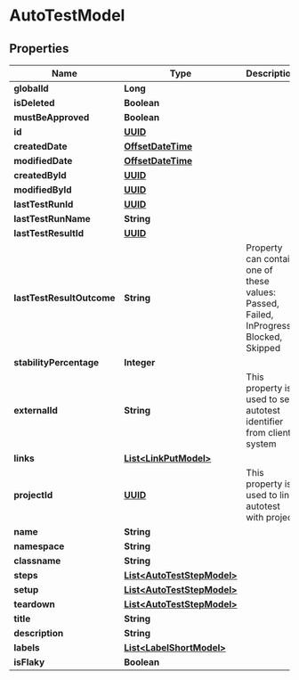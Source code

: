 # AutoTestModel

## Properties
Name | Type | Description | Notes
------------ | ------------- | ------------- | -------------
**globalId** | **Long** |  |  [optional]
**isDeleted** | **Boolean** |  |  [optional]
**mustBeApproved** | **Boolean** |  |  [optional]
**id** | [**UUID**](UUID.md) |  |  [optional]
**createdDate** | [**OffsetDateTime**](OffsetDateTime.md) |  |  [optional]
**modifiedDate** | [**OffsetDateTime**](OffsetDateTime.md) |  |  [optional]
**createdById** | [**UUID**](UUID.md) |  |  [optional]
**modifiedById** | [**UUID**](UUID.md) |  |  [optional]
**lastTestRunId** | [**UUID**](UUID.md) |  |  [optional]
**lastTestRunName** | **String** |  |  [optional]
**lastTestResultId** | [**UUID**](UUID.md) |  |  [optional]
**lastTestResultOutcome** | **String** | Property can contain one of these values: Passed, Failed, InProgress, Blocked, Skipped |  [optional]
**stabilityPercentage** | **Integer** |  |  [optional]
**externalId** | **String** | This property is used to set autotest identifier from client system | 
**links** | [**List&lt;LinkPutModel&gt;**](LinkPutModel.md) |  |  [optional]
**projectId** | [**UUID**](UUID.md) | This property is used to link autotest with project | 
**name** | **String** |  | 
**namespace** | **String** |  |  [optional]
**classname** | **String** |  |  [optional]
**steps** | [**List&lt;AutoTestStepModel&gt;**](AutoTestStepModel.md) |  |  [optional]
**setup** | [**List&lt;AutoTestStepModel&gt;**](AutoTestStepModel.md) |  |  [optional]
**teardown** | [**List&lt;AutoTestStepModel&gt;**](AutoTestStepModel.md) |  |  [optional]
**title** | **String** |  |  [optional]
**description** | **String** |  |  [optional]
**labels** | [**List&lt;LabelShortModel&gt;**](LabelShortModel.md) |  |  [optional]
**isFlaky** | **Boolean** |  |  [optional]
